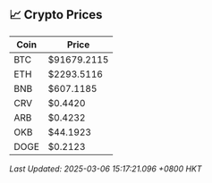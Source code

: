 ## 📈 Crypto Prices

| Coin | Price |
| ---- | ----- |
| BTC | $91679.2115 |
| ETH | $2293.5116 |
| BNB | $607.1185 |
| CRV | $0.4420 |
| ARB | $0.4232 |
| OKB | $44.1923 |
| DOGE | $0.2123 |

_Last Updated: 2025-03-06 15:17:21.096 +0800 HKT_